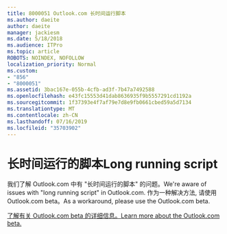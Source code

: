 ```yaml
---
title: 8000051 Outlook.com 长时间运行脚本
ms.author: daeite
author: daeite
manager: jackiesm
ms.date: 5/18/2018
ms.audience: ITPro
ms.topic: article
ROBOTS: NOINDEX, NOFOLLOW
localization_priority: Normal
ms.custom:
- "856"
- "8000051"
ms.assetid: 3bac167e-055b-4cfb-ad3f-7b47a7492588
ms.openlocfilehash: e43fc15553d41dab8636935f9b5557291cd1192a
ms.sourcegitcommit: 1f37393e4f7af79e7d8e9fb0661cbed59a5d7134
ms.translationtype: MT
ms.contentlocale: zh-CN
ms.lasthandoff: 07/16/2019
ms.locfileid: "35703902"
---
```

# <a name="long-running-script"></a><span data-ttu-id="11eb1-102">长时间运行的脚本</span><span class="sxs-lookup"><span data-stu-id="11eb1-102">Long running script</span></span>

<span data-ttu-id="11eb1-103">我们了解 Outlook.com 中有 "长时间运行的脚本" 的问题。</span><span class="sxs-lookup"><span data-stu-id="11eb1-103">We're aware of issues with "long running script" in Outlook.com.</span></span> <span data-ttu-id="11eb1-104">作为一种解决方法, 请使用 Outlook.com beta。</span><span class="sxs-lookup"><span data-stu-id="11eb1-104">As a workaround, please use the Outlook.com beta.</span></span>
  
[<span data-ttu-id="11eb1-105">了解有关 Outlook.com beta 的详细信息。</span><span class="sxs-lookup"><span data-stu-id="11eb1-105">Learn more about the Outlook.com beta.</span></span>](https://support.office.com/article/40676ad0-c831-45ac-a023-5be633be798d?wt.mc_id=Office_Outlook_com_Alchemy)
  
